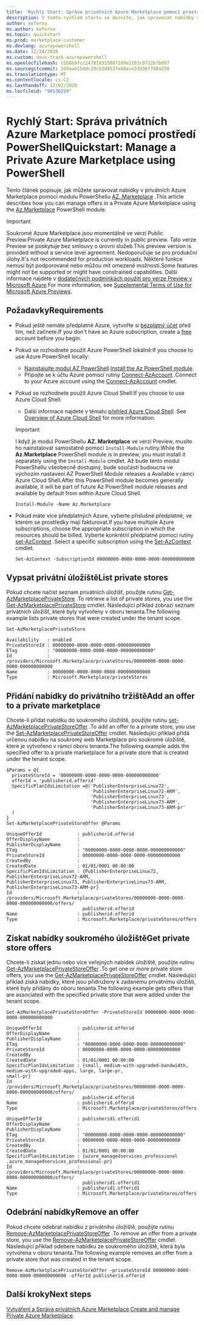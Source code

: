 ```yaml
---
title: 'Rychlý Start: Správa privátních Azure Marketplace pomocí prostředí PowerShell'
description: V tomto rychlém startu se dozvíte, jak spravovat nabídky v privátních Azure Marketplace pomocí Azure PowerShell.
author: keferna
ms.author: keferna
ms.topic: quickstart
ms.prod: marketplace-customer
ms.devlang: azurepowershell
ms.date: 11/24/2020
ms.custom: devx-track-azurepowershell
ms.openlocfilehash: c5b8b9fcc247818315887109e2163c0722bfbd97
ms.sourcegitcommit: 2d9aab15ddc20cb3d9537e68ace33d36f7d8a250
ms.translationtype: MT
ms.contentlocale: cs-CZ
ms.lasthandoff: 12/02/2020
ms.locfileid: "96536259"
---
```

# <a name="quickstart-manage-a-private-azure-marketplace-using-powershell"></a><span data-ttu-id="a8959-103">Rychlý Start: Správa privátních Azure Marketplace pomocí prostředí PowerShell</span><span class="sxs-lookup"><span data-stu-id="a8959-103">Quickstart: Manage a Private Azure Marketplace using PowerShell</span></span>

<span data-ttu-id="a8959-104">Tento článek popisuje, jak můžete spravovat nabídky v privátních Azure Marketplace pomocí modulu PowerShellu [AZ. Marketplace](/powershell/module/az.marketplace) .</span><span class="sxs-lookup"><span data-stu-id="a8959-104">This article describes how you can manage offers in a Private Azure Marketplace using the [Az.Marketplace](/powershell/module/az.marketplace) PowerShell module.</span></span>

> [!IMPORTANT]
> <span data-ttu-id="a8959-105">Soukromé Azure Marketplace jsou momentálně ve verzi Public Preview.</span><span class="sxs-lookup"><span data-stu-id="a8959-105">Private Azure Marketplace is currently in public preview.</span></span> <span data-ttu-id="a8959-106">Tato verze Preview se poskytuje bez smlouvy o úrovni služeb.</span><span class="sxs-lookup"><span data-stu-id="a8959-106">This preview version is provided without a service level agreement.</span></span> <span data-ttu-id="a8959-107">Nedoporučuje se pro produkční úlohy.</span><span class="sxs-lookup"><span data-stu-id="a8959-107">It's not recommended for production workloads.</span></span> <span data-ttu-id="a8959-108">Některé funkce nemusí být podporované nebo můžou mít omezené možnosti.</span><span class="sxs-lookup"><span data-stu-id="a8959-108">Some features might not be supported or might have constrained capabilities.</span></span> <span data-ttu-id="a8959-109">Další informace najdete v [dodatečných podmínkách použití pro verze Preview v Microsoft Azure](https://azure.microsoft.com/support/legal/preview-supplemental-terms/).</span><span class="sxs-lookup"><span data-stu-id="a8959-109">For more information, see [Supplemental Terms of Use for Microsoft Azure Previews](https://azure.microsoft.com/support/legal/preview-supplemental-terms/).</span></span>

## <a name="requirements"></a><span data-ttu-id="a8959-110">Požadavky</span><span class="sxs-lookup"><span data-stu-id="a8959-110">Requirements</span></span>

* <span data-ttu-id="a8959-111">Pokud ještě nemáte předplatné Azure, vytvořte si [bezplatný účet](https://azure.microsoft.com/free/) před tím, než začnete.</span><span class="sxs-lookup"><span data-stu-id="a8959-111">If you don't have an Azure subscription, create a [free](https://azure.microsoft.com/free/) account before you begin.</span></span>

* <span data-ttu-id="a8959-112">Pokud se rozhodnete použít Azure PowerShell lokálně:</span><span class="sxs-lookup"><span data-stu-id="a8959-112">If you choose to use Azure PowerShell locally:</span></span>
  * <span data-ttu-id="a8959-113">[Nainstalujte modul AZ PowerShell](/powershell/azure/install-az-ps).</span><span class="sxs-lookup"><span data-stu-id="a8959-113">[Install the Az PowerShell module](/powershell/azure/install-az-ps).</span></span>
  * <span data-ttu-id="a8959-114">Připojte se k účtu Azure pomocí rutiny [Connect-AzAccount](/powershell/module/az.accounts/connect-azaccount) .</span><span class="sxs-lookup"><span data-stu-id="a8959-114">Connect to your Azure account using the [Connect-AzAccount](/powershell/module/az.accounts/connect-azaccount) cmdlet.</span></span>
* <span data-ttu-id="a8959-115">Pokud se rozhodnete použít Azure Cloud Shell:</span><span class="sxs-lookup"><span data-stu-id="a8959-115">If you choose to use Azure Cloud Shell:</span></span>
  * <span data-ttu-id="a8959-116">Další informace najdete v tématu [přehled Azure Cloud Shell](https://docs.microsoft.com/azure/cloud-shell/overview) .</span><span class="sxs-lookup"><span data-stu-id="a8959-116">See [Overview of Azure Cloud Shell](https://docs.microsoft.com/azure/cloud-shell/overview) for more information.</span></span>

  > [!IMPORTANT]
  > <span data-ttu-id="a8959-117">I když je modul PowerShellu **AZ. Marketplace** ve verzi Preview, musíte ho nainstalovat samostatně pomocí `Install-Module` rutiny.</span><span class="sxs-lookup"><span data-stu-id="a8959-117">While the **Az.Marketplace** PowerShell module is in preview, you must install it separately using the `Install-Module` cmdlet.</span></span> <span data-ttu-id="a8959-118">Až bude tento modul PowerShellu všeobecně dostupný, bude součástí budoucna ve výchozím nastavení AZ PowerShell Module releases a Available v rámci Azure Cloud Shell.</span><span class="sxs-lookup"><span data-stu-id="a8959-118">After this PowerShell module becomes generally available, it will be part of future Az PowerShell module releases and available by default from within Azure Cloud Shell.</span></span>

  ```azurepowershell-interactive
  Install-Module -Name Az.Marketplace
  ```

* <span data-ttu-id="a8959-119">Pokud máte více předplatných Azure, vyberte příslušné předplatné, ve kterém se prostředky mají fakturovat.</span><span class="sxs-lookup"><span data-stu-id="a8959-119">If you have multiple Azure subscriptions, choose the appropriate subscription in which the resources should be billed.</span></span> <span data-ttu-id="a8959-120">Vyberte konkrétní předplatné pomocí rutiny [set-AzContext](/powershell/module/az.accounts/set-azcontext) .</span><span class="sxs-lookup"><span data-stu-id="a8959-120">Select a specific subscription using the [Set-AzContext](/powershell/module/az.accounts/set-azcontext) cmdlet.</span></span>

  ```azurepowershell-interactive
  Set-AzContext -SubscriptionId 00000000-0000-0000-0000-000000000000
  ```

## <a name="list-private-stores"></a><span data-ttu-id="a8959-121">Vypsat privátní úložiště</span><span class="sxs-lookup"><span data-stu-id="a8959-121">List private stores</span></span>

<span data-ttu-id="a8959-122">Pokud chcete načíst seznam privátních úložišť, použijte rutinu [Get-AzMarketplacePrivateStore](/powershell/module/az.marketplace/get-azmarketplaceprivatestore) .</span><span class="sxs-lookup"><span data-stu-id="a8959-122">To retrieve a list of private stores, you use the [Get-AzMarketplacePrivateStore](/powershell/module/az.marketplace/get-azmarketplaceprivatestore) cmdlet.</span></span> <span data-ttu-id="a8959-123">Následující příklad zobrazí seznam privátních úložišť, které byly vytvořeny v oboru tenanta.</span><span class="sxs-lookup"><span data-stu-id="a8959-123">The following example lists private stores that were created under the tenant scope.</span></span>

```azurepowershell-interactive
Get-AzMarketplacePrivateStore
```

```Output
Availability   : enabled
PrivateStoreId : 00000000-0000-0000-0000-000000000000
ETag           : "00000000-0000-0000-0000-000000000000"
Id             : /providers/Microsoft.Marketplace/privateStores/00000000-0000-0000-0000-000000000000
Name           : 00000000-0000-0000-0000-000000000000
Type           : Microsoft.Marketplace/privateStores
```

## <a name="add-an-offer-to-a-private-marketplace"></a><span data-ttu-id="a8959-124">Přidání nabídky do privátního tržiště</span><span class="sxs-lookup"><span data-stu-id="a8959-124">Add an offer to a private marketplace</span></span>

<span data-ttu-id="a8959-125">Chcete-li přidat nabídku do soukromého úložiště, použijte rutinu [set-AzMarketplacePrivateStoreOffer](/powershell/module/az.marketplace/set-azmarketplaceprivatestoreoffer) .</span><span class="sxs-lookup"><span data-stu-id="a8959-125">To add an offer to a private store, you use the [Set-AzMarketplacePrivateStoreOffer](/powershell/module/az.marketplace/set-azmarketplaceprivatestoreoffer) cmdlet.</span></span> <span data-ttu-id="a8959-126">Následující příklad přidá určenou nabídku na soukromý web Marketplace pro soukromé úložiště, které je vytvořeno v rámci oboru tenanta.</span><span class="sxs-lookup"><span data-stu-id="a8959-126">The following example adds the specified offer to a private marketplace for a private store that is created under the tenant scope.</span></span>

```azurepowershell-interactive
$Params = @{
  privateStoreId = '00000000-0000-0000-0000-000000000000'
  offerId = 'publisherid.offerid'
  SpecificPlanIdsLimitation =@('PublisherEnterpriseLinux72',
                               'PublisherEnterpriseLinux72-ARM',
                               'PublisherEnterpriseLinux73',
                               'PublisherEnterpriseLinux73-ARM',
                               'PublisherEnterpriseLinux73-ARM-pr'
  )
}
Set-AzMarketplacePrivateStoreOffer @Params
```

```Output
UniqueOfferId             : publisherid.offerid
OfferDisplayName          :
PublisherDisplayName      :
ETag                      : "00000000-0000-0000-0000-000000000000"
PrivateStoreId            : 00000000-0000-0000-0000-000000000000
CreatedBy                 :
CreatedDate               : 01/01/0001 00:00:00
SpecificPlanIdsLimitation : {PublisherEnterpriseLinux72, PublisherEnterpriseLinux72-ARM,
PublisherEnterpriseLinux73, PublisherEnterpriseLinux73-ARM, PublisherEnterpriseLinux73-ARM-pr}
Id                        :
/providers/Microsoft.Marketplace/privateStores/00000000-0000-0000-0000-000000000000/offers/
                            publisherid.offerid
Name                      : publisherid.offerid
Type                      : Microsoft.Marketplace/privateStores/offers
```

## <a name="get-private-store-offers"></a><span data-ttu-id="a8959-127">Získat nabídky soukromého úložiště</span><span class="sxs-lookup"><span data-stu-id="a8959-127">Get private store offers</span></span>

<span data-ttu-id="a8959-128">Chcete-li získat jednu nebo více veřejných nabídek úložiště, použijte rutinu [Get-AzMarketplacePrivateStoreOffer](/powershell/module/az.marketplace/get-azmarketplaceprivatestoreoffer) .</span><span class="sxs-lookup"><span data-stu-id="a8959-128">To get one or more private store offers, you use the [Get-AzMarketplacePrivateStoreOffer](/powershell/module/az.marketplace/get-azmarketplaceprivatestoreoffer) cmdlet.</span></span> <span data-ttu-id="a8959-129">Následující příklad získá nabídky, které jsou přidruženy k zadanému privátnímu úložišti, které byly přidány do oboru tenanta.</span><span class="sxs-lookup"><span data-stu-id="a8959-129">The following example gets offers that are associated with the specified private store that were added under the tenant scope.</span></span>

```azurepowershell-interactive
Get-AzMarketplacePrivateStoreOffer -PrivateStoreId 00000000-0000-0000-0000-000000000000
```

```Output
UniqueOfferId             : publisherid.offerid
OfferDisplayName          :
PublisherDisplayName      :
ETag                      : "00000000-0000-0000-0000-000000000000"
PrivateStoreId            : 00000000-0000-0000-0000-000000000000
CreatedBy                 :
CreatedDate               : 01/01/0001 00:00:00
SpecificPlanIdsLimitation : {small, medium-with-upgraded-bandwidth, medium-with-upgraded-apps, large, large-pr,
small-pr}
Id                        :
/providers/Microsoft.Marketplace/privateStores/00000000-0000-0000-0000-000000000000/offers/
                            publisherid.offerid
Name                      : publisherid.offerid
Type                      : Microsoft.Marketplace/privateStores/offers

UniqueOfferId             : publisherid1.offerid1
OfferDisplayName          :
PublisherDisplayName      :
ETag                      : "00000000-0000-0000-0000-000000000000"
PrivateStoreId            : 00000000-0000-0000-0000-000000000000
CreatedBy                 :
CreatedDate               : 01/01/0001 00:00:00
SpecificPlanIdsLimitation : {azure_managedservices_professional ,azure_managedservices_professional-pr}
Id                        :
/providers/Microsoft.Marketplace/privateStores/00000000-0000-0000-0000-000000000000/offers/
                            publisherid1.offerid1
Name                      : publisherid1.offerid1
Type                      : Microsoft.Marketplace/privateStores/offers
```

## <a name="remove-an-offer"></a><span data-ttu-id="a8959-130">Odebrání nabídky</span><span class="sxs-lookup"><span data-stu-id="a8959-130">Remove an offer</span></span>

<span data-ttu-id="a8959-131">Pokud chcete odebrat nabídku z privátního úložiště, použijte rutinu [Remove-AzMarketplacePrivateStoreOffer](/powershell/module/az.marketplace/remove-azmarketplaceprivatestoreoffer) .</span><span class="sxs-lookup"><span data-stu-id="a8959-131">To remove an offer from a private store, you use the [Remove-AzMarketplacePrivateStoreOffer](/powershell/module/az.marketplace/remove-azmarketplaceprivatestoreoffer) cmdlet.</span></span> <span data-ttu-id="a8959-132">Následující příklad odebere nabídku ze soukromého úložiště, která byla vytvořena v oboru tenanta.</span><span class="sxs-lookup"><span data-stu-id="a8959-132">The following example removes an offer from a private store that was created in the tenant scope.</span></span>

```azurepowershell-interactive
Remove-AzMarketplacePrivateStoreOffer -privateStoreId 00000000-0000-0000-0000-000000000000 -offerId publisherid.offerid
```

## <a name="next-steps"></a><span data-ttu-id="a8959-133">Další kroky</span><span class="sxs-lookup"><span data-stu-id="a8959-133">Next steps</span></span>

<span data-ttu-id="a8959-134">[Vytváření a Správa privátních Azure Marketplace](create-manage-private-azure-marketplace.md).</span><span class="sxs-lookup"><span data-stu-id="a8959-134">[Create and manage Private Azure Marketplace](create-manage-private-azure-marketplace.md).</span></span>
